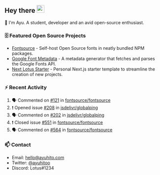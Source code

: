 ## Hey there <img src="https://media.giphy.com/media/hvRJCLFzcasrR4ia7z/giphy.gif" width="25" height="25">

📝 I'm Ayu. A student, developer and an avid open-source enthusiast.

### 🗄 Featured Open Source Projects

- [Fontsource](https://github.com/fontsource/fontsource) - Self-host Open Source fonts in neatly bundled NPM packages.
- [Google Font Metadata](https://github.com/fontsource/google-font-metadata) - A metadata generator that fetches and parses the Google Fonts API.
- [Next Lotus Starter](https://github.com/DecliningLotus/next-lotus-starter) - Personal Next.js starter template to streamline the creation of new projects.

### ⚡ Recent Activity

<!--START_SECTION:activity-->

1. 🗣 Commented on [#121](https://github.com/fontsource/fontsource/issues/121) in [fontsource/fontsource](https://github.com/fontsource/fontsource)
2. ❗️ Opened issue [#208](https://github.com/jsdelivr/globalping/issues/208) in [jsdelivr/globalping](https://github.com/jsdelivr/globalping)
3. 🗣 Commented on [#202](https://github.com/jsdelivr/globalping/issues/202) in [jsdelivr/globalping](https://github.com/jsdelivr/globalping)
4. ❗️ Closed issue [#551](https://github.com/fontsource/fontsource/issues/551) in [fontsource/fontsource](https://github.com/fontsource/fontsource)
5. 🗣 Commented on [#564](https://github.com/fontsource/fontsource/issues/564) in [fontsource/fontsource](https://github.com/fontsource/fontsource)
<!--END_SECTION:activity-->

### 📫 Contact

- Email: hello@ayuhito.com
- Twitter: [@ayuhitoo](https://twitter.com/ayuhitoo)
- Discord: Lotus#1234
